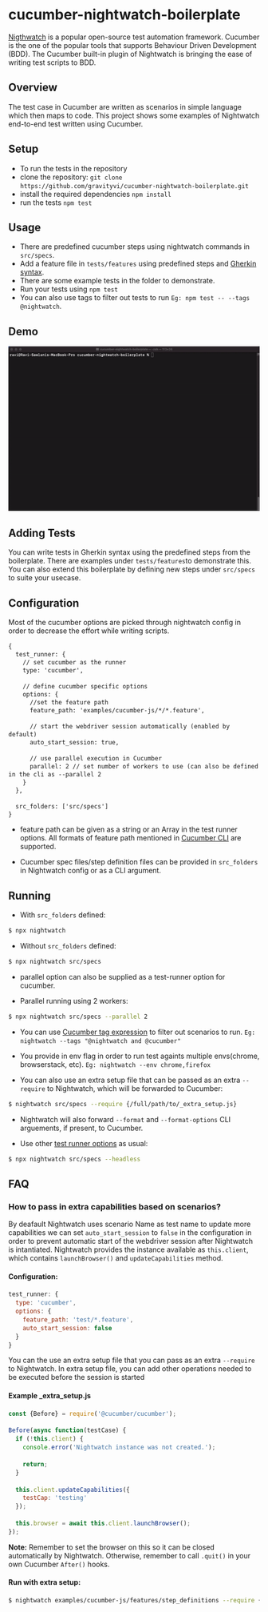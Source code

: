 # cucumber-nightwatch-boilerplate

[Nigthwatch](https://nightwatchjs.org) is a popular open-source test automation framework.
Cucumber is the one of the popular tools that supports Behaviour Driven Development (BDD). The Cucumber built-in plugin of Nightwatch is bringing the ease of writing test scripts to BDD. 

## Overview
The test case in Cucumber are written as scenarios in simple language which then maps to code. This project shows some examples of Nightwatch end-to-end test written using Cucumber. 

## Setup 
- To run the tests in the repository
- clone the repository: `git clone https://github.com/gravityvi/cucumber-nightwatch-boilerplate.git`
- install the required dependencies `npm install`
- run the tests `npm test`



## Usage
- There are predefined cucumber steps using nightwatch commands in `src/specs`. 
- Add a feature file in `tests/features` using predefined steps and [Gherkin syntax](https://cucumber.io/docs/gherkin/).
- There are some example tests in the folder to demonstrate.
- Run your tests using `npm test`
- You can also use tags to filter out tests to run `Eg: npm test -- --tags @nightwatch`.


## Demo
![Nightwatch Schematics Demo](.github/assets/demo-terminal.gif)


## Adding Tests
You can write tests in Gherkin syntax using the predefined steps from the boilerplate. There are examples under `tests/features`to demonstrate this. You can also extend this boilerplate by defining new steps under `src/specs` to suite your usecase.


## Configuration 
Most of the cucumber options are picked through nightwatch config in order to decrease the effort while writing scripts. 

```
{
  test_runner: {
    // set cucumber as the runner
    type: 'cucumber',  
      
    // define cucumber specific options  
    options: {
      //set the feature path
      feature_path: 'examples/cucumber-js/*/*.feature',
      
      // start the webdriver session automatically (enabled by default)
      auto_start_session: true,
    
      // use parallel execution in Cucumber  
      parallel: 2 // set number of workers to use (can also be defined in the cli as --parallel 2
    }
  },
  
  src_folders: ['src/specs']
}
```

- feature path can be given as a string or an Array in the test runner options. All formats of feature path mentioned in [Cucumber CLI](https://github.com/cucumber/cucumber-js/blob/main/docs/cli.md#running-specific-features) are supported.

- Cucumber spec files/step definition files can be provided in `src_folders` in Nightwatch config or as a CLI argument.

## Running

- With `src_folders` defined:

```sh
$ npx nightwatch 
```

 - Without `src_folders` defined:

```sh
$ npx nightwatch src/specs
```
- parallel option can also be supplied as a test-runner option for cucumber. 

- Parallel running using 2 workers:
```sh
$ npx nightwatch src/specs --parallel 2 
```

- You can use [Cucumber tag expression](https://cucumber.io/docs/cucumber/api/#tag-expressions) to filter out scenarios to run. `Eg: nightwatch --tags "@nightwatch and @cucumber"`

- You provide in env flag in order to run test againts multiple envs(chrome, browserstack, etc). `Eg: nightwatch --env chrome,firefox`

- You can also use an extra setup file that can be passed as an extra `--require` to Nightwatch, which will be forwarded to Cucumber:
```sh
$ nightwatch src/specs --require {/full/path/to/_extra_setup.js}
```

- Nightwatch will also forward `--format` and `--format-options` CLI arguements, if present, to Cucumber.

- Use other [test runner options](https://nightwatchjs.org/guide/running-tests/command-line-options.html) as usual:
```sh
$ npx nightwatch src/specs --headless
```

## FAQ

### How to pass in extra capabilities based on scenarios?
By deafault Nightwatch uses scenario Name as test name to update more capabilities we can set `auto_start_session` to `false` in the configuration in order to prevent automatic start of the webdriver session after Nightwatch is intantiated. Nightwatch provides the instance available as `this.client`, which contains `launchBrowser()` and `updateCapabilities` method.

#### Configuration:
```js
test_runner: {
  type: 'cucumber',
  options: {
    feature_path: 'test/*.feature',
    auto_start_session: false
  }
}
```
You can the use an extra setup file that you can pass as an extra `--require` to Nightwatch. In extra setup file, you can add other operations needed to be executed before the session is started

#### Example _extra_setup.js

```js
const {Before} = require('@cucumber/cucumber');

Before(async function(testCase) {
  if (!this.client) {
    console.error('Nightwatch instance was not created.');

    return;
  }

  this.client.updateCapabilities({
    testCap: 'testing'
  });

  this.browser = await this.client.launchBrowser();
});
```

 **Note:** Remember to set the browser on this so it can be closed automatically by Nightwatch. Otherwise, remember to call `.quit()` in your own Cucumber `After()` hooks.
 
 #### Run with extra setup:
 ```sh
 $ nightwatch examples/cucumber-js/features/step_definitions --require {/full/path/to/_extra_setup.js}

 ```

